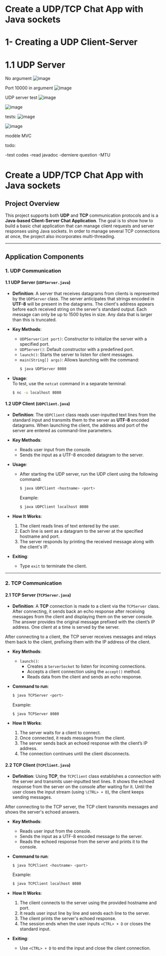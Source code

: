 # Create a UDP/TCP Chat App with Java sockets

# 1- Creating a UDP Client-Server

# 1.1 UDP Server

No argument
![image](https://github.com/user-attachments/assets/7bbcf6a8-6728-4b3c-baf2-e7917316cbda)

Port 10000 in argument
![image](https://github.com/user-attachments/assets/3bd547bc-5230-4a73-ab22-0c31857bd92c)


UDP server test
![image](https://github.com/user-attachments/assets/4bfcefde-9760-47ca-a30c-dc3b36499766)


![image](https://github.com/user-attachments/assets/607fd557-8dd3-46a4-8203-6a1eb4791210)

tests:
![image](https://github.com/user-attachments/assets/b21a319e-7ba2-4b4b-8473-ac9199dd307c)


![image](https://github.com/user-attachments/assets/611e2191-08bd-4ef2-bbac-65f9891150d5)


modèle MVC


todo:

-test codes
-read javadoc
-derniere question
-MTU


# Create a UDP/TCP Chat App with Java sockets

## Project Overview

This project supports both **UDP** and **TCP** communication protocols and is a **Java-based Client-Server Chat Application**. The goal is to show how to build a basic chat application that can manage client requests and server responses using Java sockets. In order to manage several TCP connections at once, the project also incorporates multi-threading.

---

## Application Components

### 1. UDP Communication

#### 1.1 UDP Server (`UDPServer.java`)

- **Definition**: 
  A server that receives datagrams from clients is represented by the `UDPServer` class. The server anticipates that strings encoded in **UTF-8** will be present in the datagrams. The client's address appears before each received string on the server's standard output. Each message can only be up to 1500 bytes in size. Any data that is larger than this is truncated.

- **Key Methods**:
  - `UDPServer(int port)`: Constructor to initialize the server with a specified port.
  - `UDPServer()`: Default constructor with a predefined port.
  - `launch()`: Starts the server to listen for client messages.
  - `main(String[] args)`: Allows launching with the command:  
    ```sh
    $ java UDPServer 8080
    ```

- **Usage**:  
  To test, use the `netcat` command in a separate terminal:
  ```sh
  $ nc -u localhost 8080

#### 1.2 UDP Client (`UDPClient.java`)

- **Definition**:
  The `UDPClient` class reads user-inputted text lines from the standard input and transmits them to the server as **UTF-8** encoded datagrams. When launching the client, the address and port of the server are entered as command-line parameters.

- **Key Methods**:
  - Reads user input from the console.
  - Sends the input as a UTF-8 encoded datagram to the server.

- **Usage**:
  - After starting the UDP server, run the UDP client using the following command:
    ```sh
    $ java UDPClient <hostname> <port>
    ```
    Example:
    ```sh
    $ java UDPClient localhost 8080
    ```

- **How It Works**:
  1. The client reads lines of text entered by the user.
  2. Each line is sent as a datagram to the server at the specified hostname and port.
  3. The server responds by printing the received message along with the client's IP.

- **Exiting**:
  - Type `exit` to terminate the client.

---

### 2. TCP Communication

#### 2.1 TCP Server (`TCPServer.java`)

- **Definition**:
  A **TCP** connection is made to a client via the `TCPServer` class. After connecting, it sends back an echo response after receiving messages from the client and displaying them on the server console. The answer provides the original message prefixed with the client’s IP address. One client at a time is served by the server.

After connecting to a client, the TCP server receives messages and relays them back to the client, prefixing them with the IP address of the client.

- **Key Methods**:
  - `launch()`: 
    - Creates a `ServerSocket` to listen for incoming connections.
    - Accepts a client connection using the `accept()` method.
    - Reads data from the client and sends an echo response.

- **Command to run**:
    ```sh
    $ java TCPServer <port>
    ```
    Example:
    ```sh
    $ java TCPServer 8080
    ```

- **How It Works**:
  1. The server waits for a client to connect.
  2. Once connected, it reads messages from the client.
  3. The server sends back an echoed response with the client’s IP address.
  4. The connection continues until the client disconnects.

#### 2.2 TCP Client (`TCPClient.java`)

- **Definition**:
  Using **TCP**, the `TCPClient` class establishes a connection with the server and transmits user-inputted text lines. It shows the echoed response from the server on the console after waiting for it. Until the user closes the input stream (using `\CTRL> + D`), the client keeps sending messages.

After connecting to the TCP server, the TCP client transmits messages and shows the server's echoed answers.

- **Key Methods**:
  - Reads user input from the console.
  - Sends the input as a UTF-8 encoded message to the server.
  - Reads the echoed response from the server and prints it to the console.

- **Command to run**:
    ```sh
    $ java TCPClient <hostname> <port>
    ```
    Example:
    ```sh
    $ java TCPClient localhost 8080
    ```

- **How It Works**:
  1. The client connects to the server using the provided hostname and port.
  2. It reads user input line by line and sends each line to the server.
  3. The client prints the server's echoed response.
  4. The session ends when the user inputs `<CTRL> + D` or closes the standard input.

- **Exiting**:
  - Use `<CTRL> + D` to end the input and close the client connection.
